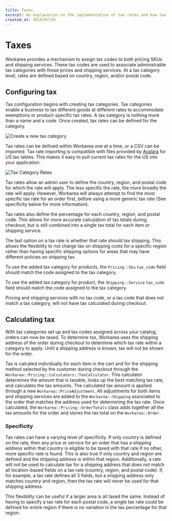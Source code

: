 ```yaml
---
title: Taxes
excerpt: An explanation on the implementation of tax rates and how tax is calculated within Workarea.
created_at: 2019/07/01
---
```


# Taxes

Workarea provides a mechanism to assign tax codes to both pricing SKUs and shipping services. These tax codes are used to associate administrable tax categories with those prices and shipping services. At a tax category level, rates are defined based on country, region, and/or postal code.

## Configuring tax

Tax configuration begins with creating tax categories. Tax categories enable a business to tax different goods at different rates to accommodate exemptions or product-specific tax rates. A tax category is nothing more than a name and a code. Once created, tax rates can be defined for the category.

![Create a new tax category](/images/new-tax-category.png)



Tax rates can be defined within Workarea one at a time, or a CSV can be imported. Tax rate importing is compatible with files provided by [Avalara](https://www.avalara.com/taxrates/en/download-tax-tables.html) for US tax tables. This makes it easy to pull current tax rates for the US into your application.

![Tax Category Rates](/images/tax-category-rates.png)

Tax rates allow an admin user to define the country, region, and postal code for which the rate will apply. The less specific the rate, the more broadly the rate will apply. However, Workarea will always attempt to find the most specific tax rate for an order first, before using a more generic tax rate (See specificity below for more information).

Tax rates also define the percentage for each country, region, and postal code. This allows for more accurate calculation of tax totals during checkout, but is still combined into a single tax total for each item or shipping service.

The last option on a tax rate is whether that rate should tax shipping. This allows the flexibility to not charge tax on shipping costs for a specific region rather than having specific shipping options for areas that may have different policies on shipping tax.

To use the added tax category for products, the `Pricing::Sku` `tax_code` field should match the code assigned to the tax category.

To use the added tax category for product, the `Shipping::Service` `tax_code` field should match the code assigned to the tax category.

Pricing and shipping services with no tax code, or a tax code that does not match a tax category, will not have tax calculated during checkout.

## Calculating tax

With tax categories set up and tax codes assigned across your catalog, orders can now be taxed. To determine tax, Workarea uses the shipping address of the order during checkout to determine which tax rate within a category to apply. Until a shipping address is known, tax will not be shown for the order.

Tax is calcated individually for each item in the cart and for the shipping method selected by the customer during checkout through the `Workarea::Pricing::Calculators::TaxCalculator`. This calculator determines the amount that is taxable, looks up the best matching tax rate, and calculates the tax amounts. The calculated tax amount is applied through a new `Workarea::PriceAdjustment`. All adjustments for both items and shipping services are added to the `Workarea::Shipping` associated to the order that matches the address used for determining the tax rate. Once calculated, the `Workarea::Pricing::OrderTotals` class adds together all the tax amounts for the order and stores the tax total on the `Workarea::Order`.

### Specificity

Tax rates can have a varying level of specificity. If only country is defined on the rate, then any price or service for an order that has a shipping address within that country is eligible to be taxed with that rate if no other, more specific rate is found. This is also true if only country and region are defined and the shipping address is within that region. Additionally, a rate will not be used to calculate tax for a shipping address that does not match all location-based fields on a tax rate (country, region, and postal code). If, for example, a tax rate defines all 3 fields, but a shipping address only matches country and region, then the tax rate will never be used for that shipping address.

This flexibility can be useful if a larger area is all taxed the same. Instead of having to specify a tax rate for each postal code, a single tax rate could be defined for entire region if there is no variation in the tax percentage for that region.
